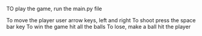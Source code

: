 TO play the game, run the main.py file

To move the player user arrow keys, left and right
To shoot press the space bar key
To win the game hit all the balls
To lose, make a ball hit the player
